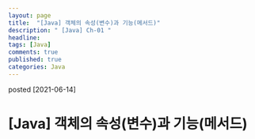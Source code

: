 ```yaml
---
layout: page
title:  "[Java] 객체의 속성(변수)과 기능(메서드)"
description: " [Java] Ch-01 "
headline: 
tags: [Java]
comments: true
published: true
categories: Java
---
```

posted [2021-06-14] 

# [Java] 객체의 속성(변수)과 기능(메서드)
